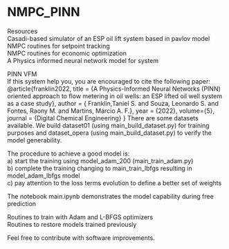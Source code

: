 # NMPC_PINN

Resources <br>
Casadi-based simulator of an ESP oil lift system based in pavlov model <br>
NMPC routines for setpoint tracking<br>
NMPC routines for economic optimization<br>
A Physics informed neural network model for system<br>

PINN VFM <br>
 If this system help you, you are encouraged to cite the following paper:<br>
    @article{franklin2022,
      title     = {A Physics-Informed Neural Networks (PINN) oriented approach to flow metering in oil wells: an ESP lifted oil well system as a case study},
      author    = { Franklin,Taniel S.  and  Souza, Leonardo S. and  Fontes, Raony M. and  Martins, Márcio A. F.},
      year      = {2022},
      volume={5},
      journal = {Digital Chemical Engineering}
    } 
There are some datasets available. We build dataset01 (using main_build_dataset.py) for training purposes and dataset_opera (using main_build_dataset.py) to verify the model generability. <br>

The procedure to achieve a good model is: <br>
a) start the training using model_adam_200 (main_train_adam.py)  <br>
b) complete the training changing to main_train_lbfgs resulting in model_adam_lbfgs model <br>
c) pay attention to the loss terms evolution to define a better set of weights <br>

The notebook main.ipynb demonstrates the model capability during free prediction <br>

Routines to train with Adam and L-BFGS optimizers <br>
Routines to restore models trained previously <br>

Feel free to contribute with software improvements.

